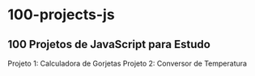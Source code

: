 # 100-projects-js
## 100 Projetos de JavaScript para Estudo
Projeto 1: Calculadora de Gorjetas
Projeto 2: Conversor de Temperatura
